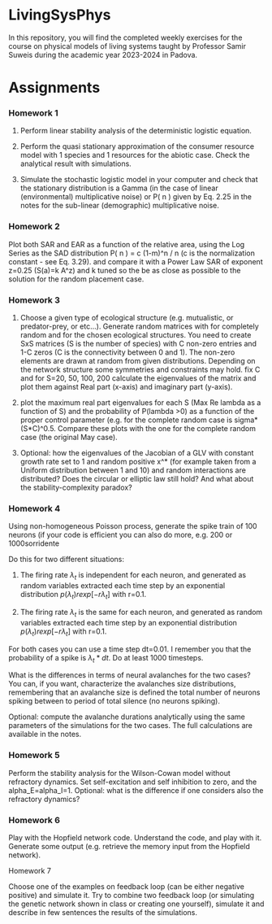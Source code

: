 # LivingSysPhys
In this repository, you will find the completed weekly exercises for the course on physical models of living systems taught by Professor Samir Suweis during the academic year 2023-2024 in Padova.

# Assignments

### Homework 1 

1) Perform linear stability analysis of the deterministic logistic equation.

2) Perform the quasi stationary approximation of the consumer resource model with 1 species and 1 resources for the abiotic case. Check the analytical result with simulations.

3) Simulate the stochastic logistic model in your computer and check that the stationary distribution is a Gamma (in the case of linear (environmental) multiplicative noise) or P( n ) given by Eq. 2.25 in the notes for the sub-linear (demographic) multiplicative noise.

### Homework 2

Plot both SAR and EAR as a function of the relative area, using the Log Series as the SAD distribution P( n ) = c (1-m)^n / n (c is the normalization constant - see Eq. 3.29). and compare it with a Power Law SAR of exponent z=0.25 (S(a)=k A^z) and k tuned so the be as close as possible to the solution for the random placement case. 

### Homework 3

1) Choose a given type of ecological structure (e.g. mutualistic, or predator-prey, or etc...). Generate random matrices with for completely random and for the chosen ecological structures. You need to create SxS matrices (S is the number of species) with C non-zero entries and 1-C zeros (C is the connectivity between 0 and 1). The non-zero elements are drawn at random from given distributions. Depending on the network structure some symmetries and constraints may hold. fix C and for S=20, 50, 100, 200 calculate the eigenvalues of the matrix and plot them against Real part (x-axis) and imaginary part (y-axis).

2) plot the maximum real part eigenvalues for each S (Max Re lambda as a function of S) and the probability of P(lambda >0) as a function of the proper control parameter (e.g. for the complete random case is sigma*(S*C)^0.5. Compare these plots with the one for the complete random case (the original May case).

3) Optional: how the eigenvalues of the Jacobian of a GLV with constant growth rate set to 1 and random positive x^* (for example taken from a Uniform distribution between 1 and 10) and random interactions are distributed? Does the circular or elliptic law still hold? And what about the stability-complexity paradox?

### Homework 4

Using non-homogeneous Poisson process, generate the spike train of 100 neurons (if your code is efficient you can also do more, e.g. 200 or 1000sorridente

Do this for two different situations:

1) The firing rate $\lambda_t$ is independent for each neuron, and generated as random variables extracted each time step by an exponential distribution $p(\lambda_t) r exp [- r \lambda_t]$ with r=0.1. 

2) The firing rate $\lambda_t$ is the same for each neuron, and generated as random variables extracted each time step by an exponential distribution $p(\lambda_t) r exp [- r \lambda_t]$ with r=0.1. 

For both cases you can use a time step dt=0.01. I remember you that the probability of a spike is $\lambda_t * dt$. Do at least 1000 timesteps.

What is the differences in terms of neural avalanches for the two cases? You can, if you want, characterize the avalanches size distributions, remembering that an avalanche size is defined the total number of neurons spiking between to period of total silence (no neurons spiking).

Optional: compute the avalanche durations analytically using the same parameters of the simulations for the two cases. The full calculations are available in the notes.

### Homework 5

 Perform the stability analysis for the Wilson-Cowan model without refractory dynamics.  Set self-excitation and self inhibition to zero, and the alpha_E=alpha_I=1.
Optional: what is the difference if one considers also the refractory dynamics?

### Homework 6

 Play with the Hopfield network code. Understand the code, and play with it. Generate some output (e.g. retrieve the memory input from the Hopfield network).

Homework 7

Choose one of the examples on feedback loop (can be either negative positive) and simulate it. Try to combine two feedback loop (or simulating the genetic network shown in class or creating one yourself), simulate it and describe in few sentences the results of the simulations.

